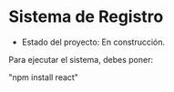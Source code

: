  <h1> Sistema de Registro</h1> 

 - Estado del proyecto: En construcción.

Para ejecutar el sistema, debes poner: 

"npm install react"
